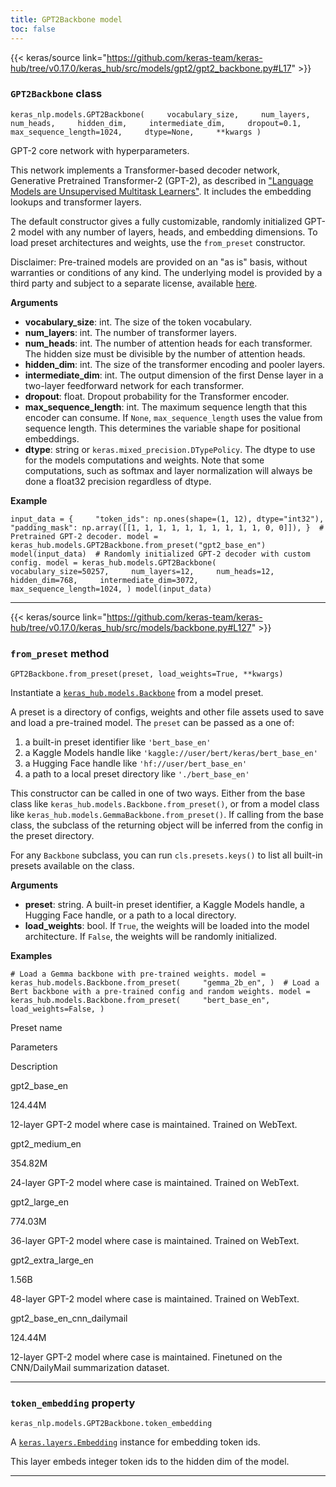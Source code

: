 ```yaml
---
title: GPT2Backbone model
toc: false
---
```


{{< keras/source link="https://github.com/keras-team/keras-hub/tree/v0.17.0/keras_hub/src/models/gpt2/gpt2_backbone.py#L17" >}}

### `GPT2Backbone` class

`keras_nlp.models.GPT2Backbone(     vocabulary_size,     num_layers,     num_heads,     hidden_dim,     intermediate_dim,     dropout=0.1,     max_sequence_length=1024,     dtype=None,     **kwargs )`

GPT-2 core network with hyperparameters.

This network implements a Transformer-based decoder network, Generative Pretrained Transformer-2 (GPT-2), as described in ["Language Models are Unsupervised Multitask Learners"](https://cdn.openai.com/better-language-models/language_models_are_unsupervised_multitask_learners.pdf). It includes the embedding lookups and transformer layers.

The default constructor gives a fully customizable, randomly initialized GPT-2 model with any number of layers, heads, and embedding dimensions. To load preset architectures and weights, use the `from_preset` constructor.

Disclaimer: Pre-trained models are provided on an "as is" basis, without warranties or conditions of any kind. The underlying model is provided by a third party and subject to a separate license, available [here](https://github.com/openai/gpt-2).

**Arguments**

- **vocabulary_size**: int. The size of the token vocabulary.
- **num_layers**: int. The number of transformer layers.
- **num_heads**: int. The number of attention heads for each transformer. The hidden size must be divisible by the number of attention heads.
- **hidden_dim**: int. The size of the transformer encoding and pooler layers.
- **intermediate_dim**: int. The output dimension of the first Dense layer in a two-layer feedforward network for each transformer.
- **dropout**: float. Dropout probability for the Transformer encoder.
- **max_sequence_length**: int. The maximum sequence length that this encoder can consume. If `None`, `max_sequence_length` uses the value from sequence length. This determines the variable shape for positional embeddings.
- **dtype**: string or `keras.mixed_precision.DTypePolicy`. The dtype to use for the models computations and weights. Note that some computations, such as softmax and layer normalization will always be done a float32 precision regardless of dtype.

**Example**

`input_data = {     "token_ids": np.ones(shape=(1, 12), dtype="int32"),     "padding_mask": np.array([[1, 1, 1, 1, 1, 1, 1, 1, 1, 1, 0, 0]]), }  # Pretrained GPT-2 decoder. model = keras_hub.models.GPT2Backbone.from_preset("gpt2_base_en") model(input_data)  # Randomly initialized GPT-2 decoder with custom config. model = keras_hub.models.GPT2Backbone(     vocabulary_size=50257,     num_layers=12,     num_heads=12,     hidden_dim=768,     intermediate_dim=3072,     max_sequence_length=1024, ) model(input_data)`

---

{{< keras/source link="https://github.com/keras-team/keras-hub/tree/v0.17.0/keras_hub/src/models/backbone.py#L127" >}}

### `from_preset` method

`GPT2Backbone.from_preset(preset, load_weights=True, **kwargs)`

Instantiate a [`keras_hub.models.Backbone`](/api/keras_hub/base_classes/backbone#backbone-class) from a model preset.

A preset is a directory of configs, weights and other file assets used to save and load a pre-trained model. The `preset` can be passed as a one of:

1.  a built-in preset identifier like `'bert_base_en'`
2.  a Kaggle Models handle like `'kaggle://user/bert/keras/bert_base_en'`
3.  a Hugging Face handle like `'hf://user/bert_base_en'`
4.  a path to a local preset directory like `'./bert_base_en'`

This constructor can be called in one of two ways. Either from the base class like `keras_hub.models.Backbone.from_preset()`, or from a model class like `keras_hub.models.GemmaBackbone.from_preset()`. If calling from the base class, the subclass of the returning object will be inferred from the config in the preset directory.

For any `Backbone` subclass, you can run `cls.presets.keys()` to list all built-in presets available on the class.

**Arguments**

- **preset**: string. A built-in preset identifier, a Kaggle Models handle, a Hugging Face handle, or a path to a local directory.
- **load_weights**: bool. If `True`, the weights will be loaded into the model architecture. If `False`, the weights will be randomly initialized.

**Examples**

`# Load a Gemma backbone with pre-trained weights. model = keras_hub.models.Backbone.from_preset(     "gemma_2b_en", )  # Load a Bert backbone with a pre-trained config and random weights. model = keras_hub.models.Backbone.from_preset(     "bert_base_en",     load_weights=False, )`

Preset name

Parameters

Description

gpt2_base_en

124.44M

12-layer GPT-2 model where case is maintained. Trained on WebText.

gpt2_medium_en

354.82M

24-layer GPT-2 model where case is maintained. Trained on WebText.

gpt2_large_en

774.03M

36-layer GPT-2 model where case is maintained. Trained on WebText.

gpt2_extra_large_en

1.56B

48-layer GPT-2 model where case is maintained. Trained on WebText.

gpt2_base_en_cnn_dailymail

124.44M

12-layer GPT-2 model where case is maintained. Finetuned on the CNN/DailyMail summarization dataset.

---

### `token_embedding` property

`keras_nlp.models.GPT2Backbone.token_embedding`

A [`keras.layers.Embedding`](/api/layers/core_layers/embedding#embedding-class) instance for embedding token ids.

This layer embeds integer token ids to the hidden dim of the model.

---
